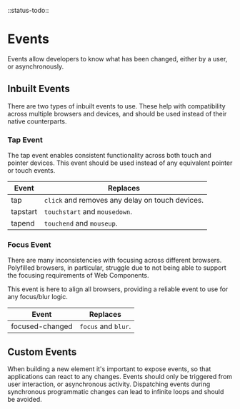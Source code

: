 <!--
title: Events
location: ./events
type: page
-->

::status-todo::

# Events

Events allow developers to know what has been changed, either by a user, or asynchronously.

## Inbuilt Events

There are two types of inbuilt events to use. These help with compatibility across multiple browsers and devices, and should be used instead of their native counterparts.

### Tap Event

The tap event enables consistent functionality across both touch and pointer devices. This event should be used instead of any equivalent pointer or touch events.

| Event | Replaces |
| ----- | -------- |
| tap | `click` and removes any delay on touch devices. |
| tapstart | `touchstart` and `mousedown`. |
| tapend | `touchend` and `mouseup`. |

### Focus Event

There are many inconsistencies with focusing across different browsers. Polyfilled browsers, in particular, struggle due to not being able to support the focusing requirements of Web Components.

This event is here to align all browsers, providing a reliable event to use for any focus/blur logic.

| Event | Replaces |
| ----- | -------- |
| focused-changed | `focus` and `blur`. |

## Custom Events

When building a new element it's important to expose events, so that applications can react to any changes. Events should only be triggered from user interaction, or asynchronous activity. Dispatching events during synchronous programmatic changes can lead to infinite loops and should be avoided.
